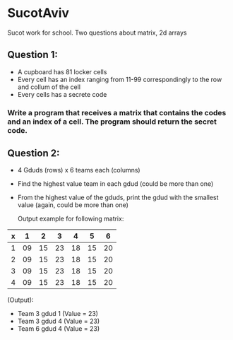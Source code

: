 # SucotAviv
Sucot work for school. Two questions about matrix, 2d arrays

## Question 1:
- A cupboard has 81 locker cells
- Every cell has an index ranging from 11-99 correspondingly to the row and collum of the cell
- Every cells has a secrete code
### Write a program that receives a matrix that contains the codes and an index of a cell. The program should return the secret code.

## Question 2:
- 4 Gduds (rows)  x  6 teams each (columns)
- Find the highest value team in each gdud (could be more than one)
- From the highest value of the gduds, print the gdud with the smallest value (again, could be more than one)

  Output example for following matrix:
  
  
| x | 1 | 2 | 3 | 4 | 5 | 6 |
| --- | --- | --- | --- | --- | --- | ---  |
| 1 | 09 | 15 | 23 | 18 | 15 | 20 |
| 2 | 09 | 15 | 23 | 18 | 15 | 20 |
| 3 | 09 | 15 | 23 | 18 | 15 | 20 |
| 4 | 09 | 15 | 23 | 18 | 15 | 20 |


  (Output):
  
  - Team 3 gdud 1 (Value = 23)
  - Team 3 gdud 4 (Value = 23)
  - Team 6 gdud 4 (Value = 23)
